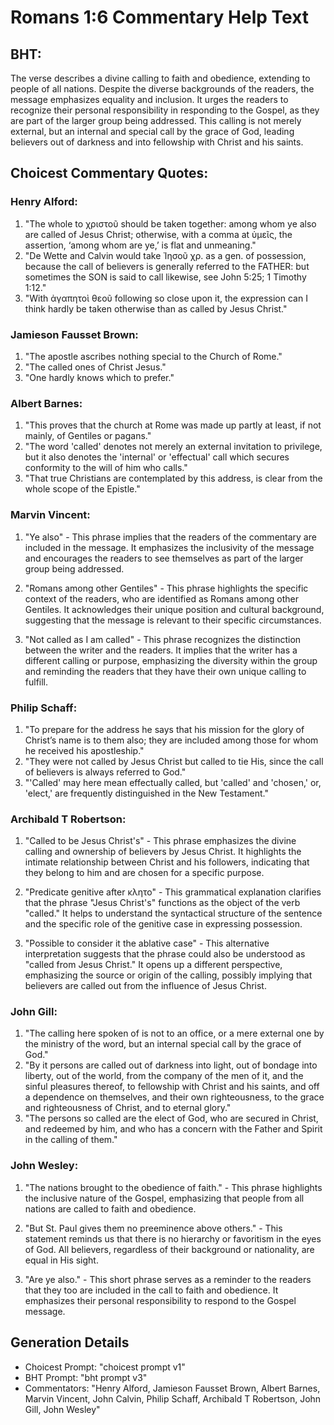 # Romans 1:6 Commentary Help Text

## BHT:
The verse describes a divine calling to faith and obedience, extending to people of all nations. Despite the diverse backgrounds of the readers, the message emphasizes equality and inclusion. It urges the readers to recognize their personal responsibility in responding to the Gospel, as they are part of the larger group being addressed. This calling is not merely external, but an internal and special call by the grace of God, leading believers out of darkness and into fellowship with Christ and his saints.

## Choicest Commentary Quotes:
### Henry Alford:
1. "The whole to χριστοῦ should be taken together: among whom ye also are called of Jesus Christ; otherwise, with a comma at ὑμεῖς, the assertion, ‘among whom are ye,’ is flat and unmeaning."
2. "De Wette and Calvin would take Ἰησοῦ χρ. as a gen. of possession, because the call of believers is generally referred to the FATHER: but sometimes the SON is said to call likewise, see John 5:25; 1 Timothy 1:12."
3. "With ἀγαπητοὶ θεοῦ following so close upon it, the expression can I think hardly be taken otherwise than as called by Jesus Christ."

### Jamieson Fausset Brown:
1. "The apostle ascribes nothing special to the Church of Rome."
2. "The called ones of Christ Jesus."
3. "One hardly knows which to prefer."

### Albert Barnes:
1. "This proves that the church at Rome was made up partly at least, if not mainly, of Gentiles or pagans."
2. "The word 'called' denotes not merely an external invitation to privilege, but it also denotes the 'internal' or 'effectual' call which secures conformity to the will of him who calls."
3. "That true Christians are contemplated by this address, is clear from the whole scope of the Epistle."

### Marvin Vincent:
1. "Ye also" - This phrase implies that the readers of the commentary are included in the message. It emphasizes the inclusivity of the message and encourages the readers to see themselves as part of the larger group being addressed.

2. "Romans among other Gentiles" - This phrase highlights the specific context of the readers, who are identified as Romans among other Gentiles. It acknowledges their unique position and cultural background, suggesting that the message is relevant to their specific circumstances.

3. "Not called as I am called" - This phrase recognizes the distinction between the writer and the readers. It implies that the writer has a different calling or purpose, emphasizing the diversity within the group and reminding the readers that they have their own unique calling to fulfill.

### Philip Schaff:
1. "To prepare for the address he says that his mission for the glory of Christ’s name is to them also; they are included among those for whom he received his apostleship."
2. "They were not called by Jesus Christ but called to tie His, since the call of believers is always referred to God."
3. "'Called' may here mean effectually called, but 'called' and 'chosen,' or, 'elect,' are frequently distinguished in the New Testament."

### Archibald T Robertson:
1. "Called to be Jesus Christ's" - This phrase emphasizes the divine calling and ownership of believers by Jesus Christ. It highlights the intimate relationship between Christ and his followers, indicating that they belong to him and are chosen for a specific purpose.

2. "Predicate genitive after κλητο" - This grammatical explanation clarifies that the phrase "Jesus Christ's" functions as the object of the verb "called." It helps to understand the syntactical structure of the sentence and the specific role of the genitive case in expressing possession.

3. "Possible to consider it the ablative case" - This alternative interpretation suggests that the phrase could also be understood as "called from Jesus Christ." It opens up a different perspective, emphasizing the source or origin of the calling, possibly implying that believers are called out from the influence of Jesus Christ.

### John Gill:
1. "The calling here spoken of is not to an office, or a mere external one by the ministry of the word, but an internal special call by the grace of God."
2. "By it persons are called out of darkness into light, out of bondage into liberty, out of the world, from the company of the men of it, and the sinful pleasures thereof, to fellowship with Christ and his saints, and off a dependence on themselves, and their own righteousness, to the grace and righteousness of Christ, and to eternal glory."
3. "The persons so called are the elect of God, who are secured in Christ, and redeemed by him, and who has a concern with the Father and Spirit in the calling of them."

### John Wesley:
1. "The nations brought to the obedience of faith." - This phrase highlights the inclusive nature of the Gospel, emphasizing that people from all nations are called to faith and obedience. 

2. "But St. Paul gives them no preeminence above others." - This statement reminds us that there is no hierarchy or favoritism in the eyes of God. All believers, regardless of their background or nationality, are equal in His sight.

3. "Are ye also." - This short phrase serves as a reminder to the readers that they too are included in the call to faith and obedience. It emphasizes their personal responsibility to respond to the Gospel message.


## Generation Details
- Choicest Prompt: "choicest prompt v1"
- BHT Prompt: "bht prompt v3"
- Commentators: "Henry Alford, Jamieson Fausset Brown, Albert Barnes, Marvin Vincent, John Calvin, Philip Schaff, Archibald T Robertson, John Gill, John Wesley"
